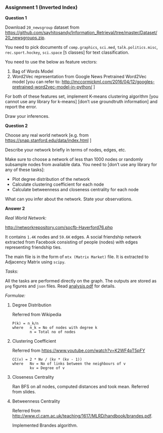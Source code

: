 ### Assignment 1 (Inverted Index)
**Question 1**

Download `20_newsgroup` dataset from https://github.com/sayhitosandy/Information_Retrieval/tree/master/Dataset/20_newsgroups.zip.

You need to pick documents of `comp.graphics`, `sci.med`, `talk.politics.misc`, `rec.sport.hockey`, `sci.space` [`5` classes] for text classification.

You need to use the below as feature vectors:
1. Bag of Words Model
2. Word2Vec representation from Google News Pretrained Word2Vec model [you can refer to: http://mccormickml.com/2016/04/12/googles-pretrained-word2vec-model-in-python/ ]

For both of these features set, implement K-means clustering algorithm [you cannot use any library for
k-means] [don’t use groundtruth information] and report the error.

Draw your inferences.

**Question 2**

Choose any real world network [e.g. from https://snap.stanford.edu/data/index.html ]

Describe your network briefly in terms of nodes, edges, etc.

Make sure to choose a network of less than 1000 nodes or randomly subsample nodes from available data. You need to [don’t use any library for any of these tasks]:
* Plot degree distribution of the network
* Calculate clustering coefficient for each node
* Calculate betweenness and closeness centrality for each node

What can you infer about the network. State your observations.

**Answer 2**

*Real World Network:*

http://networkrepository.com/socfb-Haverford76.php

It contains `1.4K` nodes and `59.6K` edges. A social friendship network extracted from Facebook consisting of people (nodes) with edges representing friendship ties.

The main file is in the form of `mtx (Matrix Market)` file. It is extracted to Adjacency Matrix using `scipy`.

*Tasks:*

All the tasks are performed directly on the graph. The outputs are stored as `png` figures and `json` files. Read [analysis.pdf](https://github.com/sayhitosandy/Information_Retrieval/blob/master/HW5/Results/analysis.pdf) for details.

*Formulae:*

1. Degree Distribution
	
	Referred from Wikipedia
	```
	P(k) = n_k/n
	where 	n_k = No of nodes with degree k
			n = Total no of nodes
	```

2. Clustering Coefficient
	
	Referred from https://www.youtube.com/watch?v=K2WF4pT5pFY
	```
	CC(v) = 2 * Nv / (kv * (kv - 1))
	where	Nv = No of links between the neighbours of v
			kv = Degree of v
	```

3. Closeness Centrality
	
	Ran BFS on all nodes, computed distances and took mean. Referred from slides.

4. Betweenness Centrality
	
	Referred from http://www.cl.cam.ac.uk/teaching/1617/MLRD/handbook/brandes.pdf.
	
	Implemented Brandes algorithm.